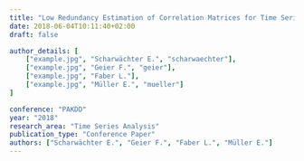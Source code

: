```yaml
---
title: "Low Redundancy Estimation of Correlation Matrices for Time Series Using Triangular Bounds"
date: 2018-06-04T10:11:40+02:00
draft: false

author_details: [
    ["example.jpg", "Scharwächter E.", "scharwaechter"],
    ["example.jpg", "Geier F.", "geier"],
    ["example.jpg", "Faber L."],
    ["example.jpg", "Müller E.", "mueller"]
]

conference: "PAKDD"
year: "2018"
research_area: "Time Series Analysis"
publication_type: "Conference Paper"
authors: ["Scharwächter E.", "Geier F.", "Faber L.", "Müller E."]
---
```


